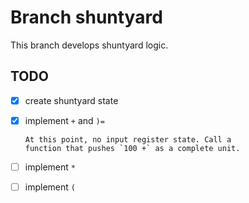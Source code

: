 # Branch shuntyard

This branch develops shuntyard logic.

## TODO

- [X]   create shuntyard state

- [X]   implement `+` and `)=` 

        At this point, no input register state. Call a
        function that pushes `100 +` as a complete unit.

- [ ]   implement `*`

- [ ]   implement `(`
